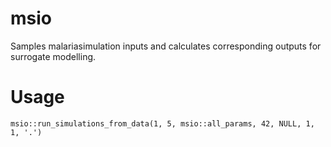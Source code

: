 # msio
Samples malariasimulation inputs and calculates corresponding outputs for surrogate modelling.

# Usage

```
msio::run_simulations_from_data(1, 5, msio::all_params, 42, NULL, 1, 1, '.')
```
